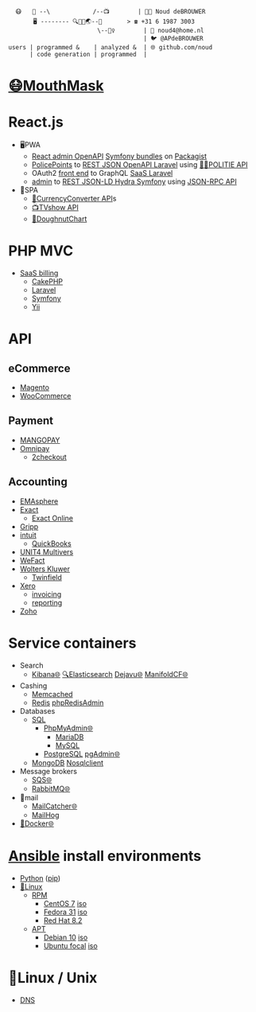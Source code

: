 ```
  😷   📱 --\            /--📺        | 👨‍💻 Noud deBROUWER
       🖥️ -------- 🔍🐧🐳🌏--💱       > ☎️ +31 6 1987 3003
                         \--👮‍♀️        | 📧 noud4@home.nl
                                      | 🐦 @APdeBROUWER
users | programmed &    | analyzed &  | 🌐 github.com/noud
      | code generation | programmed  | 
```
# [😷MouthMask](http://github.com/noud/mouth-mask)
# React.js
- 🖥️PWA
    - [React admin OpenAPI](https://github.com/noud/api-platform-react-admin) [Symfony bundles](http://github.com/noud?tab=repositories&q=api-platform-) on [Packagist](http://packagist.org/users/noud/packages/?query=noud%2Fapi-platform-)
    - [PolicePoints](http://github.com/noud/react-redux-openapi-politie) to [REST JSON OpenAPI Laravel](http://packagist.org/packages/noud/laravel-api-platform) using [👮‍♀️POLITIE API](http://packagist.org/packages/noud/politie-open-data-api)
    - OAuth2 [front end](http://github.com/noud/frontend) to GraphQL [SaaS Laravel](http://github.com/noud/saas)
    - [admin](http://github.com/noud/react-admin-rest-openapi-gripp) to [REST JSON-LD Hydra Symfony](http://github.com/noud/gripp_symfony) using [JSON-RPC API](http://github.com/noud/gripp_api)
- 📱SPA
    - [💱CurrencyConverter API](http://github.com/noud/CurrencyConverter-SaaS)s
    - [📺TVshow API](http://github.com/noud/cra-tv-show)
    - [🍩DoughnutChart](http://github.com/noud/cra-chartjs)
# PHP MVC
- [SaaS billing](http://github.com/noud/laravel-billing)
    - [CakePHP](http://cakephp.org)
    - [Laravel](http://laravel.com)
    - [Symfony](http://symfony.com)
    - [Yii](http://yiiframework.com)
# API
## eCommerce
- [Magento](https://magento.com/products/magento-open-source)
- [WooCommerce](https://woocommerce.com)
## Payment
- [MANGOPAY](http://mangopay.com)
- [Omnipay](http://github.com/thephpleague/omnipay)
    - [2checkout](http://github.com/urukalo/omnipay-2checkout)
## Accounting
- [EMAsphere](http://emasphere.com)
    <!-- - [Exercise Movement Account (EMA)sphere](http://github.com/databrydge/databrydge-emasphere-bundle) -->
- [Exact](http://exact.com)
    - [Exact Online](http://exact.com/us/software/exact-online)
        <!-- - [exact-php-client](http://github.com/picqer/exact-php-client) -->
- [Gripp](http://gripp.com/support/werken-met-de-gripp-api)
- [intuit](http://intuit.com)
    - [QuickBooks](http://quickbooks.intuit.com)
        <!-- - [QuickBooks API PHP SDK](http://github.com/intuit/QuickBooks-V3-PHP-SDK) -->
- [UNIT4 Multivers](http://api.online.unit4.nl/V18/Documentation)
- [WeFact](http://www.wefact.nl)
    <!-- - [PHP Library for WeFact](http://github.com/imbue/wefact-api-php)
    - [phpWeFact](http://github.com/ddgc/phpWeFact) -->
- [Wolters Kluwer](http://wolterskluwer.com)
    - [Twinfield](http://taxnl.wolterskluwer.com/software-koppelingen/partner-worden/koppelen-aan-wolters-kluwer-twinfield)
        <!-- - [Symfony Twinfield](http://github.com/databrydge/databrydge-twinfield-bundle)
            - [PHP Twinfield](http://github.com/php-twinfield/twinfield) -->
- [Xero](http://xero.com)
    - [invoicing](http://xero.com/features-and-tools/accounting-software/invoicing)
    - [reporting](http://xero.com/features-and-tools/accounting-software/financial-reporting)
- [Zoho](https//www.zoho.com/developer/rest-api.html)
# Service containers
- Search
    - [Kibana](http://elastic.co/kibana)[🌐](http://localhost:5601) [🔍Elasticsearch](http://elastic.co) [Dejavu](http://opensource.appbase.io/dejavu)[🌐](http://localhost:1358) [ManifoldCF](http://manifoldcf.apache.org)[🌐](http://localhost:8345/mcf-crawler-ui)
- Cashing
    - [Memcached](http://memcached.org)
    - [Redis](http://redis.io) [phpRedisAdmin](github.com/erikdubbelboer/phpRedisAdmin)
- Databases
    - [SQL](http://en.wikipedia.org/wiki/SQL)
        - [PhpMyAdmin](http://phpmyadmin.net)[🌐](http://localhost:8081)
            - [MariaDB](http://mariadb.org)
            - [MySQL](http://mysql.com)
        - [PostgreSQL](http://postgresql.org) [pgAdmin](http://pgadmin.org)[🌐](http://localhost:5050)
    - [MongoDB](http://mongodb.com) [Nosqlclient](http://nosqlclient.com) 
- Message brokers
    - [SQS](http://aws.amazon.com/sqs)[🌐](http://localhost:9325)
    - [RabbitMQ](http://rabbitmq.com)[🌐](http://localhost:15672)
- 📧mail
    - [MailCatcher](http://mailcatcher.me)[🌐](http://localhost:1080)
    - [MailHog](http://github.com/mailhog/MailHog)
- [🐳Docker](http://docker.com)[🌐](http://localhost:8754)
# [Ansible](http://www.ansible.com) install environments
- [Python](http://python.org) ([pip](http://pypi.org/project/pip))
- [🐧Linux](http://github.com/torvalds/linux)
    - [RPM](http://en.wikipedia.org/wiki/RPM_Package_Manager)
        - [CentOS 7](http://centos.org) [iso](http://isoredirect.centos.org/centos/7/isos/x86_64/CentOS-7-x86_64-NetInstall-2003.iso)
            <!-- - Network install source url http://mirror.centos.org/centos/7/os/x86_64/
            - Do not forget to make a user and make user superuser. -->
        - [Fedora 31](http://getfedora.org) [iso](http://download.fedoraproject.org/pub/fedora/linux/releases/31/Server/x86_64/iso/Fedora-Server-netinst-x86_64-31-1.9.iso)
        <!-- @todo untested .... -->
        - [Red Hat 8.2](http://redhat.com)
    - [APT](http://en.wikipedia.org/wiki/APT_(software))
        - [Debian 10](http://debian.org) [iso](http://cdimage.debian.org/debian-cd/current/amd64/iso-cd/debian-10.4.0-amd64-netinst.iso)
        - [Ubuntu focal](http://ubuntu.com) [iso](http://releases.ubuntu.com/20.04/ubuntu-20.04-live-server-amd64.iso)
# 🐧Linux / Unix
- [DNS](http://github.com/noud/infra-dns)